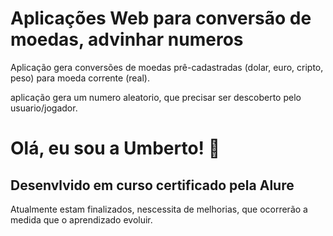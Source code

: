 
# Aplicações Web para conversão de moedas, advinhar numeros

 Aplicação gera conversões de moedas prê-cadastradas (dolar, euro, cripto, peso) para moeda corrente (real).

 aplicação gera um numero aleatorio, que precisar ser descoberto pelo usuario/jogador.





# Olá, eu sou a Umberto! 👋


## Desenvlvido em curso certificado pela Alure

Atualmente estam finalizados, nescessita de melhorias, que ocorrerão a medida que o aprendizado evoluir.

